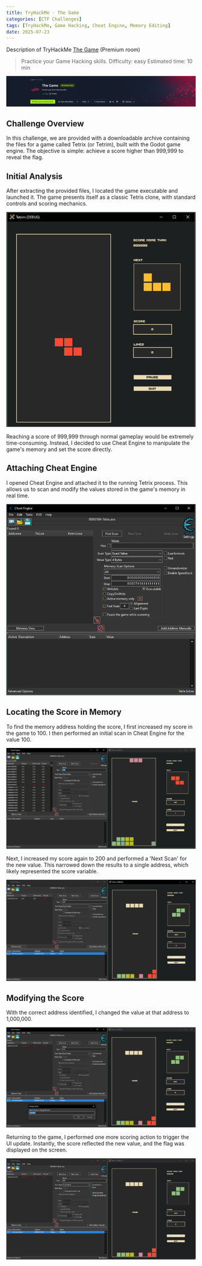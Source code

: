 ```yaml
---
title: TryHackMe - The Game
categories: [CTF Challenges]
tags: [TryHackMe, Game Hacking, Cheat Engine, Memory Editing]
date: 2025-07-23
---
```


Description of TryHackMe [The Game](https://tryhackme.com/room/thegame) (Premium room)

> Practice your Game Hacking skills.
> Difficulty: easy
> Estimated time: 10 min

![img-description](/assets/img/thm-the-game/thm-the-game-banner.png)

## Challenge Overview

In this challenge, we are provided with a downloadable archive containing the files for a game called Tetrix (or Tetrim), built with the Godot game engine. The objective is simple: achieve a score higher than 999,999 to reveal the flag.

## Initial Analysis

After extracting the provided files, I located the game executable and launched it. The game presents itself as a classic Tetris clone, with standard controls and scoring mechanics.

![img-description](/assets/img/thm-the-game/thm-the-game-gameplay.png)

Reaching a score of 999,999 through normal gameplay would be extremely time-consuming. Instead, I decided to use Cheat Engine to manipulate the game's memory and set the score directly.

## Attaching Cheat Engine

I opened Cheat Engine and attached it to the running Tetrix process. This allows us to scan and modify the values stored in the game's memory in real time.

![img-description](/assets/img/thm-the-game/thm-the-game-cheatengine-attach.png)

## Locating the Score in Memory

To find the memory address holding the score, I first increased my score in the game to 100. I then performed an initial scan in Cheat Engine for the value 100.

![img-description](/assets/img/thm-the-game/thm-the-game-cheatengine-first-scan.png)

Next, I increased my score again to 200 and performed a 'Next Scan' for the new value. This narrowed down the results to a single address, which likely represented the score variable.

![img-description](/assets/img/thm-the-game/thm-the-game-cheatengine-next-scan.png)

## Modifying the Score

With the correct address identified, I changed the value at that address to 1,000,000.

![img-description](/assets/img/thm-the-game/thm-the-game-cheatengine-values.png)

Returning to the game, I performed one more scoring action to trigger the UI update. Instantly, the score reflected the new value, and the flag was displayed on the screen.

![img-description](/assets/img/thm-the-game/thm-the-game-flag.gif)
